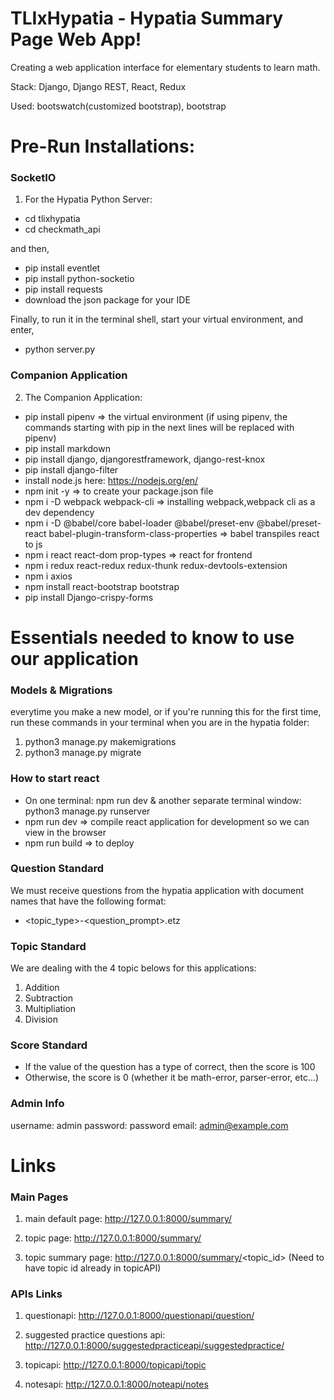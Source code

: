 # TLIxHypatia - Hypatia Summary Page Web App!

Creating a web application interface for elementary students to learn math. 

Stack: Django, Django REST, React, Redux

Used: bootswatch(customized bootstrap), bootstrap

# Pre-Run Installations:

### SocketIO ###
1. For the Hypatia Python Server:
- cd tlixhypatia
- cd checkmath_api

and then,

- pip install eventlet
- pip install python-socketio
- pip install requests
- download the json package for your IDE
  
Finally, to run it in the terminal shell, start your virtual environment, and enter,

- python server.py

### Companion Application ####
2. The Companion Application:
  - pip install pipenv => the virtual environment
  (if using pipenv, the commands starting with pip in the next lines will be replaced with pipenv)
  - pip install markdown
  - pip install django, djangorestframework, django-rest-knox
  - pip install django-filter
  - install node.js here: https://nodejs.org/en/
  - npm init -y => to create your package.json file 
  - npm i -D webpack webpack-cli => installing webpack,webpack cli as a dev dependency
  - npm i -D @babel/core babel-loader @babel/preset-env @babel/preset-react babel-plugin-transform-class-properties => babel transpiles react to js
  - npm i react react-dom prop-types => react for frontend
  - npm i redux react-redux redux-thunk redux-devtools-extension
  - npm i axios
  - npm install react-bootstrap bootstrap
  - pip install Django-crispy-forms
  
# Essentials needed to know to use our application

### Models & Migrations ###

everytime you make a new model, or if you're running this for the first time, run these commands in your terminal when you are in the hypatia folder:

1. python3 manage.py makemigrations
2. python3 manage.py migrate

### How to start react ###

- On one terminal: npm run dev & another separate terminal window: python3 manage.py runserver
- npm run dev => compile react application for development so we can view in the browser
- npm run build => to deploy

### Question Standard ###
We must receive questions from the hypatia application with document names that have the following format:
- <topic_type>-<question_prompt>.etz

### Topic Standard ###
We are dealing with the 4 topic belows for this applications:
1. Addition
2. Subtraction
3. Multipliation
4. Division

### Score Standard ###
- If the value of the question has a type of correct, then the score is 100
- Otherwise, the score is 0 (whether it be math-error, parser-error, etc...)

### Admin Info ###

username: admin
password: password
email: admin@example.com


# Links

### Main Pages ###

1. main default page: http://127.0.0.1:8000/summary/

2. topic page: http://127.0.0.1:8000/summary/

3. topic summary page: http://127.0.0.1:8000/summary/<topic_id> (Need to have topic id already in topicAPI)

### APIs Links ###

1. questionapi: http://127.0.0.1:8000/questionapi/question/

2. suggested practice questions api: http://127.0.0.1:8000/suggestedpracticeapi/suggestedpractice/

3. topicapi: http://127.0.0.1:8000/topicapi/topic

4. notesapi: http://127.0.0.1:8000/noteapi/notes


